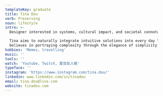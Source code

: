 ```yaml
---
templateKey: graduate
title: Tina Dou
verb: Preserving
noun: lifestyle
intro: >-
  Designer interested in systems, cultural impact, and societal connotations.

  Tina aims to naturally integrate intuitive solutions into every day life. She
  believes in portraying complexity through the elegance of simplicity.
hobbies: 'Memes, travelling'
music: ''
tools: ''
watch: 'Youtube, Twitch, 夏目友人帳'
typeface: ''
instagram: 'https://www.instagram.com/tina.dou/'
linkedin: www.linkedin.com/in/tinadou
email: tina.dou@live.com
website: tinadou.com
---
```


